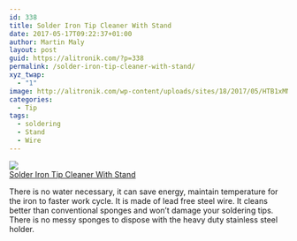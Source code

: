 ```yaml
---
id: 338
title: Solder Iron Tip Cleaner With Stand
date: 2017-05-17T09:22:37+01:00
author: Martin Maly
layout: post
guid: https://alitronik.com/?p=338
permalink: /solder-iron-tip-cleaner-with-stand/
xyz_twap:
  - "1"
image: http://alitronik.com/wp-content/uploads/sites/18/2017/05/HTB1xMNlLXXXXXXBXpXXq6xXFXXXt.jpg
categories:
  - Tip
tags:
  - soldering
  - Stand
  - Wire
---
```

<a href="http://s.click.aliexpress.com/e/fAEY3ZF" target="_parent"><img src="//ae01.alicdn.com/kf/HTB1IO3QPXXXXXbMXXXXq6xXFXXXe/2016-Hot-Welding-Soldering-font-b-Solder-b-font-font-b-Iron-b-font-font-b.jpg_220x220.jpg" /><span style="display: block;">Solder Iron Tip Cleaner With Stand</span></a>

There is no water necessary, it can save energy, maintain temperature for the iron to faster work cycle. It is made of lead free steel wire. It cleans better than conventional sponges and won&#8217;t damage your soldering tips. There is no messy sponges to dispose with the heavy duty stainless steel holder.